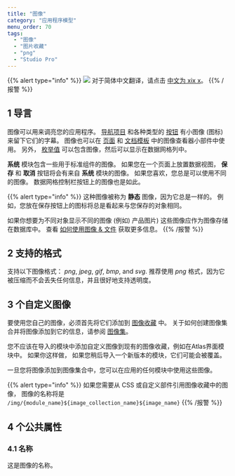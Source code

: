 ```yaml
---
title: "图像"
category: "应用程序模型"
menu_order: 70
tags:
  - "图像"
  - "图片收藏"
  - "png"
  - "Studio Pro"
---
```


{{% alert type="info" %}}
<img src="attachments/chinese-translation/china.png" style="display: inline-block; margin: 0" /> 对于简体中文翻译，请点击 [中文为 xix x](https://cdn.mendix.tencent-cloud.com/documentation/refguide8/images.pdf)。
{{% /报警 %}}

## 1 导言

图像可以用来调亮您的应用程序。 [导航项目](navigation-tree) 和各种类型的 [按钮](button-widgets) 有小图像 (图标) 来留下它们的字幕。 图像也可以在 [页面](pages) 和 [文档模板](document-templates) 中的图像查看器小部件中使用。 另外， [枚举值](enumerations#enum-value-properties) 可以包含图像，然后可以显示在数据网格列中。

**系统** 模块包含一些用于标准组件的图像。 如果您在一个页面上放置数据视图， **保存** 和 **取消** 按钮将会有来自 **系统** 模块的图像。 如果您喜欢，您总是可以使用不同的图像。 数据网格控制栏按钮上的图像也是如此。

{{% alert type="info" %}}
这种图像被称为 **静态** 图像，因为它总是一样的。 例如，您放在保存按钮上的图标将总是看起来与您保存的对象相同。

如果你想要为不同对象显示不同的图像 (例如) 产品图片) 这些图像应作为图像存储在数据库中。 查看 [如何使用图像 & 文件](/howto8/data-models/working-with-images-and-files) 获取更多信息。
{{% /报警 %}}

## 2 支持的格式

支持以下图像格式： *png*, *jpeg*, *gif*, *bmp*, and *svg*. 推荐使用 *png* 格式，因为它被压缩而不会丢失任何信息，并且很好地支持透明度。

## 3 个自定义图像

要使用您自己的图像，必须首先将它们添加到 [图像收藏](image-collection) 中。 关于如何创建图像集合并将图像添加到它的信息，请参阅 [图像集](image-collection)。

您不应该在导入的模块中添加自定义图像到现有的图像收藏，例如在Atlas界面模块中。 如果你这样做， 如果您稍后导入一个新版本的模块，它们可能会被覆盖。

一旦您将图像添加到图像集合中，您可以在应用的任何模块中使用这些图像。

{{% alert type="info" %}}
如果您需要从 CSS 或自定义部件引用图像收藏中的图像， 图像的名称将是 `/img/{module_name}${image_collection_name}${image_name}`
{{% /报警 %}}

## 4 个公共属性

### 4.1 名称

这是图像的名称。
